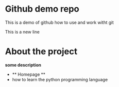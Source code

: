 # Github demo repo
This is a demo of github how to use and work witht git

This is a new line


# About the project
**some description**

- ** Homepage **
- how to learn the python programming language
